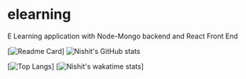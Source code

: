 # elearning
E Learning application with Node-Mongo backend and React Front End


[![Readme Card](https://github-readme-stats.vercel.app/api/pin/?username=Nishit2011&repo=elearning)]
![Nishit's GitHub stats](https://github-readme-stats.vercel.app/api?username=Nishit2011&show_icons=true&theme=radical)

[![Top Langs](https://github-readme-stats.vercel.app/api/top-langs/?username=Nishit2011)]
[![Nishit's wakatime stats](https://github-readme-stats.vercel.app/api/wakatime?username=Nishit2011)]






